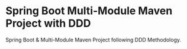 # Spring Boot Multi-Module Maven Project with DDD
Spring Boot &amp; Multi-Module Maven Project following DDD Methodology.
